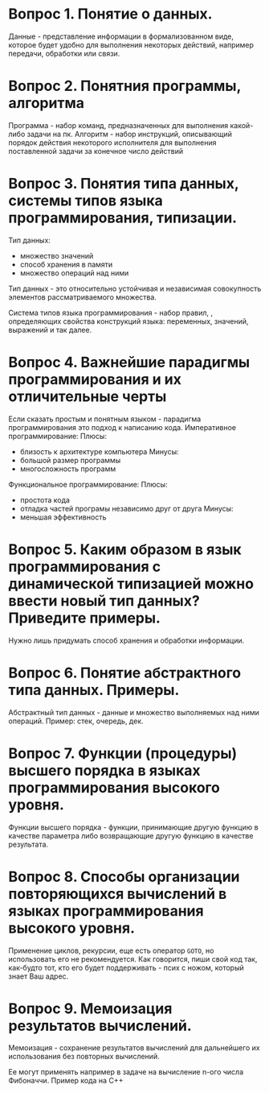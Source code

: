 # Вопрос 1. Понятие o данных.
Данные - представление информации в формализованном виде, которое будет удобно для выполнения некоторых действий, например передачи,
обработки или связи.

# Вопрос 2. Понятния программы, алгоритма
Программа - набор команд, предназначенных для выполнения какой-либо задачи на пк.
Алгоритм - набор инструкций, описывающий порядок действия некоторого исполнителя для
выполнения поставленной задачи за конечное число действий

# Вопрос 3. Понятия типа данных, системы типов языка программирования, типизации.
Тип данных:
* множество значений
* способ хранения в памяти
* множество операций над ними

Тип данных - это относительно устойчивая и независимая совокупность элементов
рассматриваемого множества.

Система типов языка программирования - набор правил, , определяющих свойства
конструкций языка: переменных, значений, выражений и так далее.

# Вопрос 4. Важнейшие парадигмы программирования и их отличительные черты

Если сказать простым и понятным языком - парадигма программирования это подход к написанию кода.
Императивное программирование:
Плюсы:
* близость к архитектуре компьютера
Минусы:
* большой размер программы 
* многосложность программ

Функциональное программирование:
Плюсы:
* простота кода
* отладка частей програмы независимо друг от друга
Минусы:
* меньшая эффективность

# Вопрос 5. Каким образом в язык программирования с динамической типизацией можно ввести новый тип данных? Приведите примеры.
Нужно лишь придумать способ хранения и обработки информации.

# Вопрос 6. Понятие абстрактного типа данных. Примеры.
Абстрактный тип данных - данные и множество выполняемых над ними операций.
Пример: стек, очередь, дек.

# Вопрос 7. Функции (процедуры) высшего порядка в языках программирования высокого уровня.
Функции высшего порядка - функции, принимающие другую функцию в качестве параметра либо возвращающие другую функцию в качестве результата.

# Вопрос 8. Способы организации повторяющихся вычислений в языках программирования высокого уровня.
Применение циклов, рекурсии, еще есть оператор `GOTO`, но использовать его не рекомендуется. Как говорится, пиши свой код так, как-будто тот, кто его будет поддерживать - псих с ножом, который знает Ваш адрес.

# Вопрос 9. Мемоизация результатов вычислений.
Мемоизация - сохранение результатов вычислений для дальнейшего их использования без повторных вычислений. 

Ее могут применять например в задаче на вычисление n-ого числа Фибоначчи. Пример кода на C++

```cpp

```
